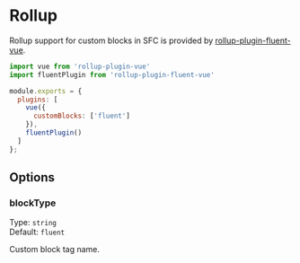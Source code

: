 # Rollup

Rollup support for custom blocks in SFC is provided by [rollup-plugin-fluent-vue](https://www.npmjs.com/package/rollup-plugin-fluent-vue).

```js
import vue from 'rollup-plugin-vue'
import fluentPlugin from 'rollup-plugin-fluent-vue'

module.exports = {
  plugins: [
    vue({
      customBlocks: ['fluent']
    }),
    fluentPlugin()
  ]
};
```

## Options

### blockType

Type: `string`<br>
Default: `fluent`

Custom block tag name.
